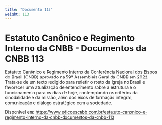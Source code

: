 ```yaml
---
title: "Documento 113"
weight: 113
---
```

# Estatuto Canônico e Regimento Interno da CNBB - Documentos da CNBB 113

Estatuto Canônico e Regimento Interno da Conferência Nacional dos Bispos do Brasil (CNBB) aprovado na 59ª Assembleia Geral da CNBB em 2022. Trata-se de um texto redigido para refletir o rosto da Igreja no Brasil e favorecer uma atualização de entendimento sobre a estrutura e o funcionamento para os dias de hoje, contemplando os critérios da sinodalidade e da missão, além dos eixos de formação integral, comunicação e diálogo estratégico com a sociedade.

Disponível em: https://www.edicoescnbb.com.br/estatuto-canonico-e-regimento-interno-da-cnbb-documentos-da-cnbb-113
